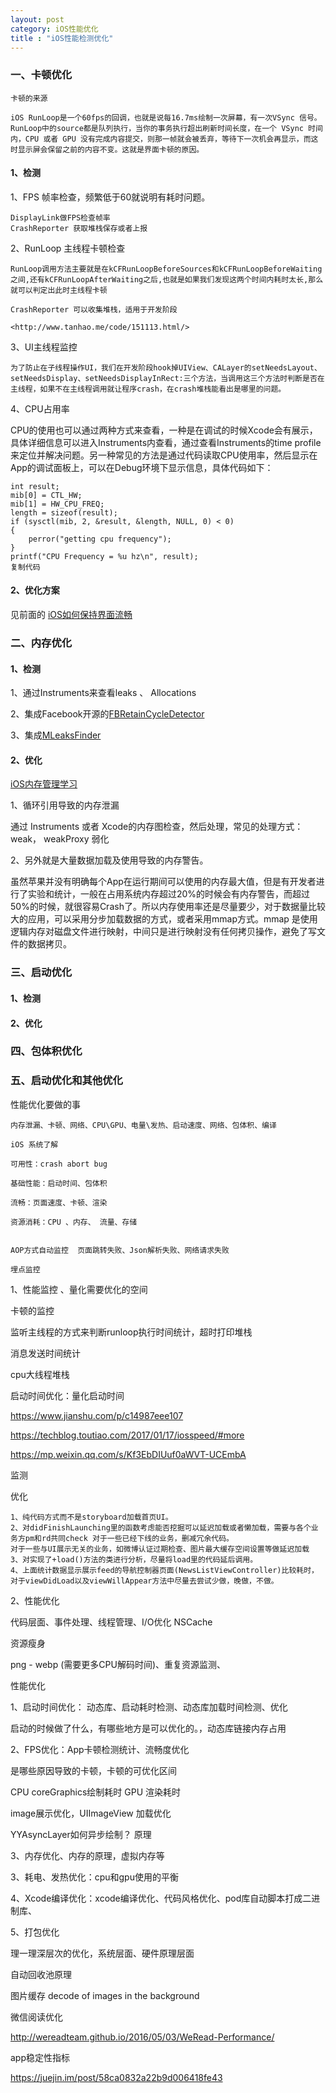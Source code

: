 ```yaml
---
layout: post
category: iOS性能优化
title : "iOS性能检测优化"
---
```




### 一、卡顿优化

```
卡顿的来源

iOS RunLoop是一个60fps的回调，也就是说每16.7ms绘制一次屏幕，有一次VSync 信号。RunLoop中的source都是队列执行，当你的事务执行超出刷新时间长度，在一个 VSync 时间内，CPU 或者 GPU 没有完成内容提交，则那一帧就会被丢弃，等待下一次机会再显示，而这时显示屏会保留之前的内容不变。这就是界面卡顿的原因。
```



#### 1、检测

1、FPS 帧率检查，频繁低于60就说明有耗时问题。

```
DisplayLink做FPS检查帧率
CrashReporter 获取堆栈保存或者上报
```

2、RunLoop 主线程卡顿检查

```
RunLoop调用方法主要就是在kCFRunLoopBeforeSources和kCFRunLoopBeforeWaiting之间,还有kCFRunLoopAfterWaiting之后,也就是如果我们发现这两个时间内耗时太长,那么就可以判定出此时主线程卡顿

CrashReporter 可以收集堆栈，适用于开发阶段

<http://www.tanhao.me/code/151113.html/>
```

3、UI主线程监控

```
为了防止在子线程操作UI，我们在开发阶段hook掉UIView、CALayer的setNeedsLayout、setNeedsDisplay、setNeedsDisplayInRect:三个方法，当调用这三个方法时判断是否在主线程，如果不在主线程调用就让程序crash，在crash堆栈能看出是哪里的问题。
```

4、CPU占用率

CPU的使用也可以通过两种方式来查看，一种是在调试的时候Xcode会有展示，具体详细信息可以进入Instruments内查看，通过查看Instruments的time profile来定位并解决问题。另一种常见的方法是通过代码读取CPU使用率，然后显示在App的调试面板上，可以在Debug环境下显示信息，具体代码如下：

```
int result;
mib[0] = CTL_HW;
mib[1] = HW_CPU_FREQ;
length = sizeof(result);
if (sysctl(mib, 2, &result, &length, NULL, 0) < 0)
{
 	perror("getting cpu frequency");
}
printf("CPU Frequency = %u hz\n", result);
复制代码
```



#### 2、优化方案

见前面的 [iOS如何保持界面流畅](https://xilankong.github.io/ios%E6%80%A7%E8%83%BD%E4%BC%98%E5%8C%96/2017/10/29/iOS%E5%A6%82%E4%BD%95%E4%BF%9D%E6%8C%81%E7%95%8C%E9%9D%A2%E6%B5%81%E7%95%85.html)



### 二、内存优化

#### 1、检测

1、通过Instruments来查看leaks 、 Allocations

2、集成Facebook开源的[FBRetainCycleDetector](https://link.juejin.im/?target=https%3A%2F%2Fgithub.com%2Ffacebook%2FFBRetainCycleDetector)

3、集成[MLeaksFinder](https://link.juejin.im/?target=https%3A%2F%2Fgithub.com%2FZepo%2FMLeaksFinder)



#### 2、优化

[iOS内存管理学习](https://xilankong.github.io/ios%E6%80%A7%E8%83%BD%E4%BC%98%E5%8C%96/2019/07/05/iOS%E5%86%85%E5%AD%98%E7%AE%A1%E7%90%86%E5%AD%A6%E4%B9%A0.html)

1、循环引用导致的内存泄漏

通过 Instruments 或者 Xcode的内存图检查，然后处理，常见的处理方式：weak， weakProxy 弱化

2、另外就是大量数据加载及使用导致的内存警告。

虽然苹果并没有明确每个App在运行期间可以使用的内存最大值，但是有开发者进行了实验和统计，一般在占用系统内存超过20%的时候会有内存警告，而超过50%的时候，就很容易Crash了。所以内存使用率还是尽量要少，对于数据量比较大的应用，可以采用分步加载数据的方式，或者采用mmap方式。mmap 是使用逻辑内存对磁盘文件进行映射，中间只是进行映射没有任何拷贝操作，避免了写文件的数据拷贝。



### 三、启动优化

#### 1、检测



#### 2、优化





### 四、包体积优化



### 五、启动优化和其他优化



性能优化要做的事

```
内存泄漏、卡顿、网络、CPU\GPU、电量\发热、启动速度、网络、包体积、编译

iOS 系统了解

可用性：crash abort bug

基础性能：启动时间、包体积

流畅：页面速度、卡顿、渲染

资源消耗：CPU 、内存、 流量、存储


AOP方式自动监控  页面跳转失败、Json解析失败、网络请求失败

埋点监控
```



1、性能监控 、量化需要优化的空间

卡顿的监控

监听主线程的方式来判断runloop执行时间统计，超时打印堆栈

消息发送时间统计

cpu大线程堆栈



启动时间优化：量化启动时间

<https://www.jianshu.com/p/c14987eee107>

<https://techblog.toutiao.com/2017/01/17/iosspeed/#more>

<https://mp.weixin.qq.com/s/Kf3EbDIUuf0aWVT-UCEmbA>

监测



优化

```
1、纯代码方式而不是storyboard加载首页UI。
2、对didFinishLaunching里的函数考虑能否挖掘可以延迟加载或者懒加载，需要与各个业务方pm和rd共同check 对于一些已经下线的业务，删减冗余代码。 
对于一些与UI展示无关的业务，如微博认证过期检查、图片最大缓存空间设置等做延迟加载
3、对实现了+load()方法的类进行分析，尽量将load里的代码延后调用。
4、上面统计数据显示展示feed的导航控制器页面(NewsListViewController)比较耗时，对于viewDidLoad以及viewWillAppear方法中尽量去尝试少做，晚做，不做。
```









2、性能优化



代码层面、事件处理、线程管理、I/O优化 NSCache





资源瘦身



png - webp (需要更多CPU解码时间)、重复资源监测、





性能优化

1、启动时间优化： 动态库、启动耗时检测、动态库加载时间检测、优化

启动的时候做了什么，有哪些地方是可以优化的。，动态库链接内存占用

2、FPS优化：App卡顿检测统计、流畅度优化

是哪些原因导致的卡顿，卡顿的可优化区间

CPU coreGraphics绘制耗时
GPU 渲染耗时

image展示优化，UIImageView 加载优化

YYAsyncLayer如何异步绘制？ 原理

3、内存优化、内存的原理，虚拟内存等

3、耗电、发热优化：cpu和gpu使用的平衡

4、Xcode编译优化：xcode编译优化、代码风格优化、pod库自动脚本打成二进制库、

5、打包优化


理一理深层次的优化，系统层面、硬件原理层面

自动回收池原理

图片缓存 decode of images in the background



微信阅读优化

http://wereadteam.github.io/2016/05/03/WeRead-Performance/

app稳定性指标



<https://juejin.im/post/58ca0832a22b9d006418fe43>